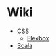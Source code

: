 # Wiki
<ul>
  <li>CSS
    <ul>
      <li><a href="https://github.com/sundicide/Wiki/blob/master/CSS/Flexbox/README.md">Flexbox</a></li>
    </ul>
  </li>
  <li><a href="https://github.com/sundicide/Wiki/blob/master/CSS/Flexbox/README.md">Scala</a></li>
</ul>
